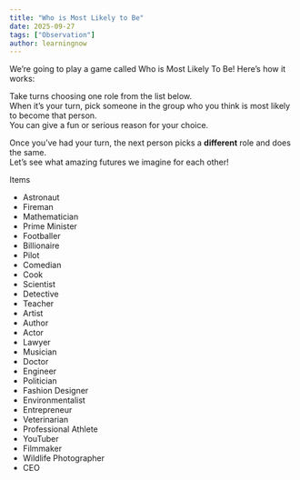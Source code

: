 ```yaml
---
title: "Who is Most Likely to Be"
date: 2025-09-27
tags: ["Observation"]
author: learningnow
---
```


We’re going to play a game called Who is Most Likely To Be! Here’s how it works:

Take turns choosing one role from the list below.  
When it’s your turn, pick someone in the group who you think is most likely to become that person.  
You can give a fun or serious reason for your choice.

Once you’ve had your turn, the next person picks a **different** role and does the same.  
Let’s see what amazing futures we imagine for each other!

Items
- Astronaut  
- Fireman  
- Mathematician  
- Prime Minister  
- Footballer  
- Billionaire  
- Pilot  
- Comedian  
- Cook  
- Scientist  
- Detective  
- Teacher  
- Artist  
- Author  
- Actor  
- Lawyer  
- Musician  
- Doctor  
- Engineer  
- Politician  
- Fashion Designer  
- Environmentalist  
- Entrepreneur  
- Veterinarian  
- Professional Athlete  
- YouTuber  
- Filmmaker  
- Wildlife Photographer  
- CEO
